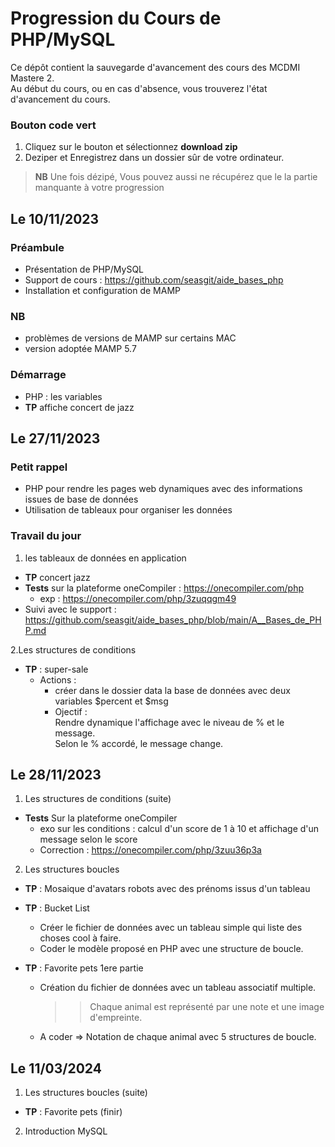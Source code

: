 # Progression du Cours de PHP/MySQL 
Ce dépôt contient la sauvegarde d'avancement des cours des MCDMI Mastere 2.  
Au début du cours, ou en cas d'absence, vous trouverez l'état d'avancement du cours. 


### Bouton code vert
1. Cliquez sur le bouton et sélectionnez __download zip__
2. Deziper et Enregistrez dans un dossier sûr de votre ordinateur. 
> __NB__ Une fois dézipé, Vous pouvez aussi ne récupérez que le la partie manquante à votre progression



## Le 10/11/2023
### Préambule
- Présentation de PHP/MySQL
- Support de cours :  https://github.com/seasgit/aide_bases_php
- Installation et configuration de MAMP
### NB
- problèmes de versions de MAMP sur certains MAC 
- version adoptée MAMP 5.7
### Démarrage
- PHP : les variables
- __TP__  affiche concert de jazz

## Le 27/11/2023

### Petit rappel
- PHP pour rendre les pages web dynamiques avec des informations issues de base de données
- Utilisation de tableaux pour organiser les données
### Travail du jour 
1. les tableaux de données en application 
- __TP__ concert jazz 
- __Tests__ sur la plateforme oneCompiler : https://onecompiler.com/php
    - exp : https://onecompiler.com/php/3zuqqgm49
- Suivi avec le support  : https://github.com/seasgit/aide_bases_php/blob/main/A__Bases_de_PHP.md

2.Les structures de conditions 
- __TP__ : super-sale
    -  Actions : 
        - créer dans le dossier data la base de données avec deux variables $percent et $msg
        - Ojectif :   
            Rendre dynamique l'affichage avec le niveau de % et le message.  
            Selon le % accordé, le message change.
## Le 28/11/2023
1. Les structures de conditions (suite)
- __Tests__  Sur la plateforme oneCompiler
    - exo sur les conditions : calcul d'un score de 1 à 10 et affichage d'un message selon le score
    - Correction  : https://onecompiler.com/php/3zuu36p3a
2. Les structures boucles
- __TP__ : Mosaique d'avatars robots avec des prénoms issus d'un tableau 
- __TP__ : Bucket List
    - Créer le fichier de données avec un tableau simple qui liste des choses cool à faire.
    - Coder le modèle proposé en PHP avec une structure de boucle.

- __TP__ : Favorite pets 1ere partie
    - Création du fichier de données avec un tableau associatif multiple.  
      >> Chaque animal est représenté par une note et une image d'empreinte.
    - A coder => Notation de chaque animal avec 5 structures de boucle.

## Le 11/03/2024
1. Les structures boucles (suite)
- __TP__ : Favorite pets (finir)
2. Introduction MySQL